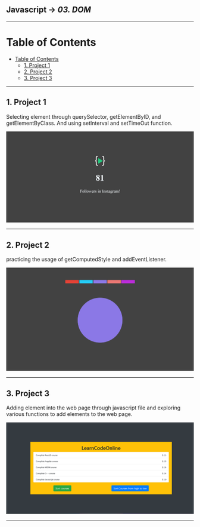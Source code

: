 ## Javascript -> <em>03. DOM</em> 

<hr/>

# Table of Contents
- [Table of Contents](#table-of-contents)
  - [1. Project 1](#1-project-1)
  - [2. Project 2](#2-project-2)
  - [3. Project 3](#3-project-3)

<hr/>

## 1. Project 1

Selecting element through querySelector, getElementByID, and getElementByClass. And using setInterval and  setTimeOut function.

![check it out](./00.%20Output/01.%20Project%201.png)

<hr/>

## 2. Project 2

practicing the usage of getComputedStyle and addEventListener.

![check it out](./00.%20Output/02.%20Project%202.png)

<hr/>

## 3. Project 3

Adding element into the web page through javascript file and exploring various functions to add elements to the web page.

![](./00.%20Output/03.%20Project%203.png)

<hr/>

